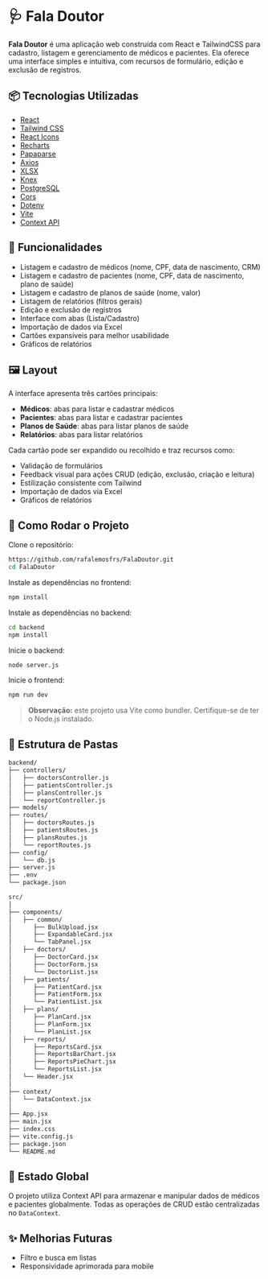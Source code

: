 # 🩺 Fala Doutor

**Fala Doutor** é uma aplicação web construída com React e TailwindCSS para cadastro, listagem e gerenciamento de médicos e pacientes. Ela oferece uma interface simples e intuitiva, com recursos de formulário, edição e exclusão de registros.

## 📦 Tecnologias Utilizadas

- [React](https://reactjs.org/)
- [Tailwind CSS](https://tailwindcss.com/)
- [React Icons](https://react-icons.github.io/react-icons/)
- [Recharts](https://recharts.org/)
- [Papaparse](https://www.papaparse.com/)
- [Axios](https://axios-http.com/)
- [XLSX](https://github.com/SheetJS/sheetjs)
- [Knex](https://knexjs.org/)
- [PostgreSQL](https://www.postgresql.org/)
- [Cors](https://github.com/expressjs/cors)
- [Dotenv](https://github.com/motdotla/dotenv)
- [Vite](https://vite.dev/)
- [Context API](https://reactjs.org/docs/context-api.html)

## 🎯 Funcionalidades

- Listagem e cadastro de médicos (nome, CPF, data de nascimento, CRM)
- Listagem e cadastro de pacientes (nome, CPF, data de nascimento, plano de saúde)
- Listagem e cadastro de planos de saúde (nome, valor)
- Listagem de relatórios (filtros gerais)
- Edição e exclusão de registros
- Interface com abas (Lista/Cadastro)
- Importação de dados via Excel
- Cartões expansíveis para melhor usabilidade
- Gráficos de relatórios

## 🖼️ Layout

A interface apresenta três cartões principais:
- **Médicos**: abas para listar e cadastrar médicos
- **Pacientes**: abas para listar e cadastrar pacientes
- **Planos de Saúde**: abas para listar planos de saúde
- **Relatórios**: abas para listar relatórios

Cada cartão pode ser expandido ou recolhido e traz recursos como:
- Validação de formulários
- Feedback visual para ações CRUD (edição, exclusão, criação e leitura)
- Estilização consistente com Tailwind
- Importação de dados via Excel
- Gráficos de relatórios

## 🚀 Como Rodar o Projeto
Clone o repositório:
```bash
https://github.com/rafalemosfrs/FalaDoutor.git
cd FalaDoutor
```

Instale as dependências no frontend:
```bash
npm install
```

Instale as dependências no backend:
```bash
cd backend
npm install
```

Inicie o backend:
```bash
node server.js
```

Inicie o frontend:
```bash
npm run dev
```
> **Observação:** este projeto usa Vite como bundler. Certifique-se de ter o Node.js instalado.

## 📁 Estrutura de Pastas

```bash
backend/
├── controllers/          
│   ├── doctorsController.js         
│   ├── patientsController.js        
│   ├── plansController.js           
│   └── reportController.js         
├── models/
├── routes/                
│   ├── doctorsRoutes.js        
│   ├── patientsRoutes.js           
│   ├── plansRoutes.js           
│   └── reportRoutes.js
├── config/
│   └── db.js
├── server.js
├── .env
└── package.json

src/
│
├── components/
│   ├── common/
│      ├── BulkUpload.jsx
│      ├── ExpandableCard.jsx
│      └── TabPanel.jsx
│   ├── doctors/
│      ├── DoctorCard.jsx
│      ├── DoctorForm.jsx
│      └── DoctorList.jsx
│   ├── patients/
│      ├── PatientCard.jsx
│      ├── PatientForm.jsx
│      └── PatientList.jsx
│   ├── plans/
│      ├── PlanCard.jsx
│      ├── PlanForm.jsx
│      └── PlanList.jsx
│   ├── reports/
│      ├── ReportsCard.jsx
│      ├── ReportsBarChart.jsx
│      ├── ReportsPieChart.jsx
│      └── ReportsList.jsx
│   └── Header.jsx
│
├── context/
│   └── DataContext.jsx
│
├── App.jsx
├── main.jsx
├── index.css
├── vite.config.js
├── package.json
└── README.md

```

## 🧠 Estado Global

O projeto utiliza Context API para armazenar e manipular dados de médicos e pacientes globalmente. Todas as operações de CRUD estão centralizadas no `DataContext`.

## ✨ Melhorias Futuras

- Filtro e busca em listas
- Responsividade aprimorada para mobile
